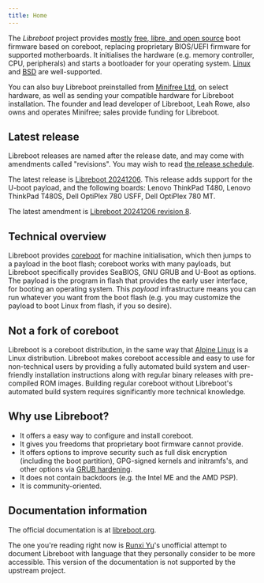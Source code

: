 ```yaml
---
title: Home
---
```


The *Libreboot* project provides [mostly](freedom_status/) [free, libre, and
open source](https://writefreesoftware.org/) boot firmware based on coreboot,
replacing proprietary BIOS/UEFI firmware for supported motherboards. It
initialises the hardware (e.g. memory controller, CPU, peripherals) and starts
a bootloader for your operating system. [Linux](docs/linux/) and
[BSD](docs/bsd/) are well-supported.

You can also buy Libreboot preinstalled from [Minifree
Ltd](https://minifree.org), on select hardware, as well as sending your
compatible hardware for Libreboot installation. The founder and lead developer
of Libreboot, Leah Rowe, also owns and operates Minifree; sales provide funding
for Libreboot.

## Latest release

Libreboot releases are named after the release date, and may come with
amendments called "revisions". You may wish to read [the release
schedule](../release_schedule/).

The latest release is [Libreboot 20241206](releases/20241206/). This release
adds support for the U-boot payload, and the following boards: Lenovo ThinkPad
T480, Lenovo ThinkPad T480S, Dell OptiPlex 780 USFF, Dell OptiPlex 780 MT.

The latest amendment is [Libreboot 20241206 revision 8](releases/20241206rev8/).

## Technical overview

Libreboot provides [coreboot](https://coreboot.org/) for machine
initialisation, which then jumps to a payload in the boot flash; coreboot works
with many payloads, but Libreboot specifically provides SeaBIOS, GNU GRUB and
U-Boot as options. The payload is the program in flash that provides the early
user interface, for booting an operating system. This *payload* infrastructure
means you can run whatever you want from the boot flash (e.g. you may customize
the payload to boot Linux from flash, if you so desire).

## Not a fork of coreboot

Libreboot is a coreboot distribution, in the same way that [Alpine
Linux](https://alpinelinux.org) is a Linux distribution. Libreboot makes
coreboot accessible and easy to use for non-technical users by providing a
fully automated build system and user-friendly installation instructions along
with regular binary releases with pre-compiled ROM images. Building regular
coreboot without Libreboot's automated build system requires significantly more
technical knowledge.

## Why use Libreboot?

* It offers a easy way to configure and install coreboot.
* It gives you freedoms that proprietary boot firmware cannot provide.
* It offers options to improve security such as full disk encryption (including
  the boot partition), GPG-signed kernels and initramfs's, and other options
  via [GRUB hardening](linux/grub_hardening).
* It does not contain backdoors (e.g. the Intel ME and the AMD PSP). <!-- TODO -->
* It is community-oriented.

## Documentation information

The official documentation is at [libreboot.org](https://libreboot.org).

The one you're reading right now is [Runxi Yu](https://runxiyu.org)'s unofficial
attempt to document Libreboot with language that they personally consider to be
more accessible. This version of the documentation is not supported by the
upstream project.
